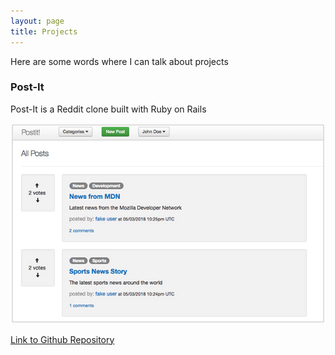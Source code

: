 ```yaml
---
layout: page
title: Projects
---
```



Here are some words where I can talk about projects

### Post-It
Post-It is a Reddit clone built with Ruby on Rails

![](/assets/post-it.jpg)

<a target='_blank' href='https://github.com/JoshCNelson/postit-template'>Link to Github Repository</a>